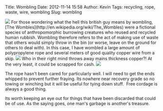 Title: Wombling
Date: 2012-11-14 15:58
Author: Kevin
Tags: recycling, rope, waste, wire, wombling
Slug: wombling

<img src="{static}/media/images/2012-11-14 wombling/wombled.jpg" class="align-center" loading="lazy" />
For those wondering what the hell this british guy means by wombling, [The
Wombles](http://en.wikipedia.org/wiki/The_Wombles) were a fictional
species of anthropomorphic burrowing creatures who reused and recycled
human rubbish. Wombling therefore refers to the act of making use of
waste that others would simply throw in the bin (or worse, leave on the
ground for others to deal with). In this case, I have wombled a large
amount of polypropylene rope and several meters of good quality copper
wire from a skip.

<img src="{static}/media/images/2012-11-14 wombling/good_copper.jpg" class="align-center" loading="lazy" />
Who in their right mind throws away mains thickness copper?! At the
very least, it could be scrapped for cash.  

<img src="{static}/media/images/2012-11-14 wombling/frayed.jpg" class="align-center" loading="lazy" />

The rope hasn't been cared for particularly well. I will need to get the
ends whipped to prevent further fraying. Its nowhere near recovery grade
so no towing or winching but it will be useful for tying down stuff. 
Free cordage is always a good thing.

Its worth keeping an eye out for things that have been discarded that
could be of use. As the saying goes, one man's garbage is another's
treasure.
